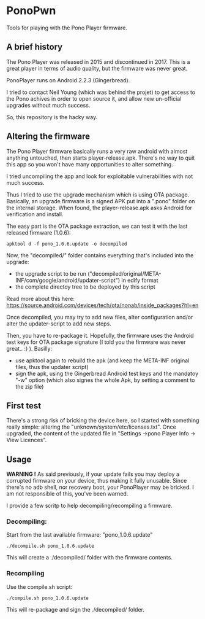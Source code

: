 # PonoPwn

Tools for playing with the Pono Player firmware.

## A brief history

The Pono Player was released in 2015 and discontinued in 2017.
This is a great player in terms of audio quality, but the firmware was never great.

PonoPlayer runs on Android 2.2.3 (Gingerbread).

I tried to contact Neil Young (which was behind the projet) to get access to the Pono achives in order to open source it, and allow new un-official upgrades without much success.

So, this repository is the hacky way.

## Altering the firmware

The Pono Player firmware basically runs a very raw android with almost anything untouched, then starts player-release.apk. There's no way to quit this app so you won't have many opportunities to alter something.

I tried uncompiling the app and look for exploitable vulnerabilities with not much success.

Thus I tried to use the upgrade mechanism which is using OTA package.
Basically, an upgrade firmware is a signed APK put into a ".pono" folder on the internal storage. When found, the player-release.apk asks Android for verification and install.

The easy part is the OTA package extraction, we can test it with the last released firmware (1.0.6):

    apktool d -f pono_1.0.6.update -o decompiled

Now, the "decompiled/" folder contains everything that's included into the upgrade:

  - the upgrade script to be run ("decompiled/original/META-INF/com/google/android/updater-script") in edify format
  - the complete directoy tree to be deployed by this script

Read more about this here: https://source.android.com/devices/tech/ota/nonab/inside_packages?hl=en


Once decompiled, you may try to add new files, alter configuration and/or alter the updater-script to add new steps.

Then, you have to re-package it. Hopefully, the firmware uses the Android test keys for OTA package signature (I told you the firmware was never great.. :) ).
Basilly:

  - use apktool again to rebuild the apk (and keep the META-INF original files, thus the updater script)
  - sign the apk, using the Gingerbread Android test keys and the mandatoy "-w" option (which also signes the whole Apk, by setting a comment to the zip file)

## First test

There's a strong risk of bricking the device here, so I started with something really simple: altering the "unknown/system/etc/licenses.txt". Once upgraded, the content of the updated file in "Settings ->pono Player Info -> View Licences".

## Usage

__WARNING !__ As said previously, if your update fails you may deploy a corrupted firmware on your device, thus making it fully unusable. Since there's no adb shell, nor recovery boot, your PonoPlayer may be bricked. I am not responsible of this, you've been warned.

I provide a few scritp to help decompiling/recompiling a firmware.

### Decompiling:

Start from the last available firmware: "pono_1.0.6.update"

    ./decompile.sh pono_1.0.6.update

This will create a ./decompiled/ folder with the firmware contents.

### Recompiling

Use the compile.sh script:

    ./compile.sh pono_1.0.6.update

This will re-package and sign the ./decompiled/ folder.

